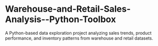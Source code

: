 # Warehouse-and-Retail-Sales-Analysis--Python-Toolbox
A Python-based data exploration project analyzing sales trends, product performance, and inventory patterns from warehouse and retail datasets.
